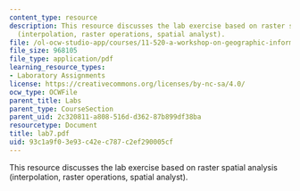 ```yaml
---
content_type: resource
description: This resource discusses the lab exercise based on raster spatial analysis
  (interpolation, raster operations, spatial analyst).
file: /ol-ocw-studio-app/courses/11-520-a-workshop-on-geographic-information-systems-fall-2005/93c1a9f03e93c42ec787c2ef290005cf_lab7.pdf
file_size: 968105
file_type: application/pdf
learning_resource_types:
- Laboratory Assignments
license: https://creativecommons.org/licenses/by-nc-sa/4.0/
ocw_type: OCWFile
parent_title: Labs
parent_type: CourseSection
parent_uid: 2c320811-a808-516d-d362-87b899df38ba
resourcetype: Document
title: lab7.pdf
uid: 93c1a9f0-3e93-c42e-c787-c2ef290005cf
---
```

This resource discusses the lab exercise based on raster spatial analysis (interpolation, raster operations, spatial analyst).